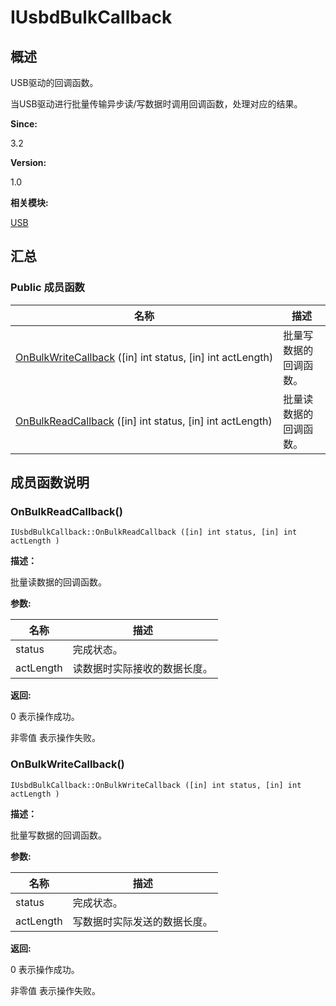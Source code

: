 # IUsbdBulkCallback


## **概述**

USB驱动的回调函数。

当USB驱动进行批量传输异步读/写数据时调用回调函数，处理对应的结果。

**Since:**

3.2

**Version:**

1.0

**相关模块:**

[USB](usb.md)


## **汇总**


### Public 成员函数

  | 名称 | 描述 | 
| -------- | -------- |
| [OnBulkWriteCallback](#onbulkwritecallback)&nbsp;([in]&nbsp;int&nbsp;status,&nbsp;[in]&nbsp;int&nbsp;actLength) | 批量写数据的回调函数。 | 
| [OnBulkReadCallback](#onbulkreadcallback)&nbsp;([in]&nbsp;int&nbsp;status,&nbsp;[in]&nbsp;int&nbsp;actLength) | 批量读数据的回调函数。 | 


## **成员函数说明**


### OnBulkReadCallback()

  
```
IUsbdBulkCallback::OnBulkReadCallback ([in] int status, [in] int actLength )
```

**描述：**

批量读数据的回调函数。

**参数:**

  | 名称 | 描述 | 
| -------- | -------- |
| status | 完成状态。 | 
| actLength | 读数据时实际接收的数据长度。 | 

**返回:**

0 表示操作成功。

非零值 表示操作失败。


### OnBulkWriteCallback()

  
```
IUsbdBulkCallback::OnBulkWriteCallback ([in] int status, [in] int actLength )
```

**描述：**

批量写数据的回调函数。

**参数:**

  | 名称 | 描述 | 
| -------- | -------- |
| status | 完成状态。 | 
| actLength | 写数据时实际发送的数据长度。 | 

**返回:**

0 表示操作成功。

非零值 表示操作失败。
